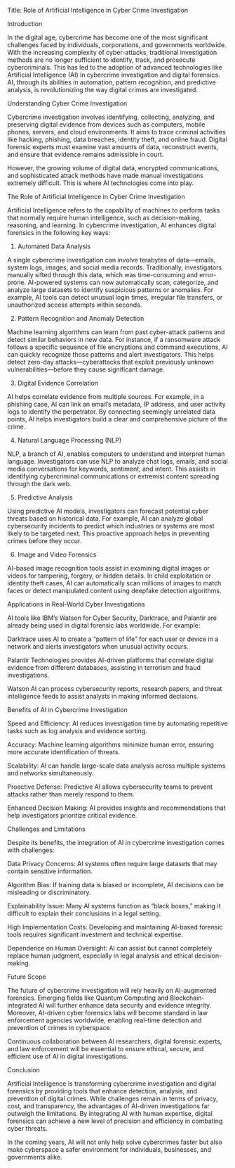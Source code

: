 Title: Role of Artificial Intelligence in Cyber Crime Investigation

Introduction

In the digital age, cybercrime has become one of the most significant challenges faced by individuals, corporations, and governments worldwide. With the increasing complexity of cyber-attacks, traditional investigation methods are no longer sufficient to identify, track, and prosecute cybercriminals. This has led to the adoption of advanced technologies like Artificial Intelligence (AI) in cybercrime investigation and digital forensics. AI, through its abilities in automation, pattern recognition, and predictive analysis, is revolutionizing the way digital crimes are investigated.

Understanding Cyber Crime Investigation

Cybercrime investigation involves identifying, collecting, analyzing, and preserving digital evidence from devices such as computers, mobile phones, servers, and cloud environments. It aims to trace criminal activities like hacking, phishing, data breaches, identity theft, and online fraud. Digital forensic experts must examine vast amounts of data, reconstruct events, and ensure that evidence remains admissible in court.

However, the growing volume of digital data, encrypted communications, and sophisticated attack methods have made manual investigations extremely difficult. This is where AI technologies come into play.

The Role of Artificial Intelligence in Cyber Crime Investigation

Artificial Intelligence refers to the capability of machines to perform tasks that normally require human intelligence, such as decision-making, reasoning, and learning. In cybercrime investigation, AI enhances digital forensics in the following key ways:

1. Automated Data Analysis

A single cybercrime investigation can involve terabytes of data—emails, system logs, images, and social media records. Traditionally, investigators manually sifted through this data, which was time-consuming and error-prone.
AI-powered systems can now automatically scan, categorize, and analyze large datasets to identify suspicious patterns or anomalies. For example, AI tools can detect unusual login times, irregular file transfers, or unauthorized access attempts within seconds.

2. Pattern Recognition and Anomaly Detection

Machine learning algorithms can learn from past cyber-attack patterns and detect similar behaviors in new data. For instance, if a ransomware attack follows a specific sequence of file encryptions and command executions, AI can quickly recognize those patterns and alert investigators.
This helps detect zero-day attacks—cyberattacks that exploit previously unknown vulnerabilities—before they cause significant damage.

3. Digital Evidence Correlation

AI helps correlate evidence from multiple sources. For example, in a phishing case, AI can link an email’s metadata, IP address, and user activity logs to identify the perpetrator. By connecting seemingly unrelated data points, AI helps investigators build a clear and comprehensive picture of the crime.

4. Natural Language Processing (NLP)

NLP, a branch of AI, enables computers to understand and interpret human language. Investigators can use NLP to analyze chat logs, emails, and social media conversations for keywords, sentiment, and intent. This assists in identifying cybercriminal communications or extremist content spreading through the dark web.

5. Predictive Analysis

Using predictive AI models, investigators can forecast potential cyber threats based on historical data. For example, AI can analyze global cybersecurity incidents to predict which industries or systems are most likely to be targeted next. This proactive approach helps in preventing crimes before they occur.

6. Image and Video Forensics

AI-based image recognition tools assist in examining digital images or videos for tampering, forgery, or hidden details. In child exploitation or identity theft cases, AI can automatically scan millions of images to match faces or detect manipulated content using deepfake detection algorithms.

Applications in Real-World Cyber Investigations

AI tools like IBM’s Watson for Cyber Security, Darktrace, and Palantir are already being used in digital forensic labs worldwide. For example:

Darktrace uses AI to create a “pattern of life” for each user or device in a network and alerts investigators when unusual activity occurs.

Palantir Technologies provides AI-driven platforms that correlate digital evidence from different databases, assisting in terrorism and fraud investigations.

Watson AI can process cybersecurity reports, research papers, and threat intelligence feeds to assist analysts in making informed decisions.

Benefits of AI in Cybercrime Investigation

Speed and Efficiency: AI reduces investigation time by automating repetitive tasks such as log analysis and evidence sorting.

Accuracy: Machine learning algorithms minimize human error, ensuring more accurate identification of threats.

Scalability: AI can handle large-scale data analysis across multiple systems and networks simultaneously.

Proactive Defense: Predictive AI allows cybersecurity teams to prevent attacks rather than merely respond to them.

Enhanced Decision Making: AI provides insights and recommendations that help investigators prioritize critical evidence.

Challenges and Limitations

Despite its benefits, the integration of AI in cybercrime investigation comes with challenges:

Data Privacy Concerns: AI systems often require large datasets that may contain sensitive information.

Algorithm Bias: If training data is biased or incomplete, AI decisions can be misleading or discriminatory.

Explainability Issue: Many AI systems function as “black boxes,” making it difficult to explain their conclusions in a legal setting.

High Implementation Costs: Developing and maintaining AI-based forensic tools requires significant investment and technical expertise.

Dependence on Human Oversight: AI can assist but cannot completely replace human judgment, especially in legal analysis and ethical decision-making.

Future Scope

The future of cybercrime investigation will rely heavily on AI-augmented forensics. Emerging fields like Quantum Computing and Blockchain-integrated AI will further enhance data security and evidence integrity. Moreover, AI-driven cyber forensics labs will become standard in law enforcement agencies worldwide, enabling real-time detection and prevention of crimes in cyberspace.

Continuous collaboration between AI researchers, digital forensic experts, and law enforcement will be essential to ensure ethical, secure, and efficient use of AI in digital investigations.

Conclusion

Artificial Intelligence is transforming cybercrime investigation and digital forensics by providing tools that enhance detection, analysis, and prevention of digital crimes. While challenges remain in terms of privacy, cost, and transparency, the advantages of AI-driven investigations far outweigh the limitations. By integrating AI with human expertise, digital forensics can achieve a new level of precision and efficiency in combating cyber threats.

In the coming years, AI will not only help solve cybercrimes faster but also make cyberspace a safer environment for individuals, businesses, and governments alike.